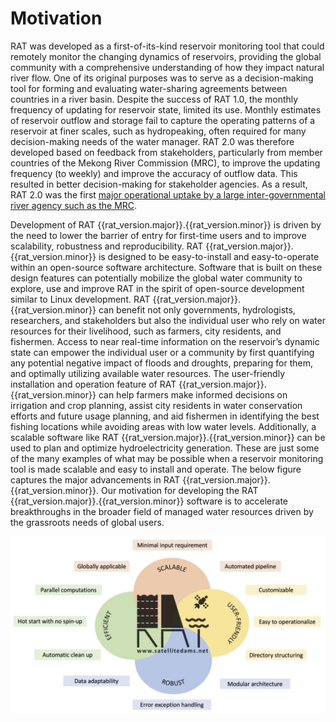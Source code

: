# Motivation

RAT was developed as a first-of-its-kind reservoir monitoring tool that could remotely monitor the changing dynamics of reservoirs, providing the global community with a comprehensive understanding of how they impact natural river flow. One of its original purposes was to serve as a decision-making tool for forming and evaluating water-sharing agreements between countries in a river basin. Despite the success of RAT 1.0, the monthly frequency of updating for reservoir state, limited its use. Monthly estimates of reservoir outflow and storage fail to capture the operating patterns of a reservoir at finer scales, such as hydropeaking, often required for many decision-making needs of the water manager. RAT 2.0 was therefore developed based on feedback from stakeholders, particularly from member countries of the Mekong River Commission (MRC), to improve the updating frequency (to weekly) and improve the accuracy of outflow data. This resulted in better decision-making for stakeholder agencies. As a result, RAT 2.0 was the first [major operational uptake by a large inter-governmental river agency such as the MRC](https://portal.mrcmekong.org/map-service/rsat).

Development of RAT {{rat_version.major}}.{{rat_version.minor}} is driven by the need to lower the barrier of entry for first-time users and to improve scalability, robustness and reproducibility. RAT {{rat_version.major}}.{{rat_version.minor}} is designed to be easy-to-install and easy-to-operate within an open-source software architecture. Software that is built on these design features can potentially mobilize the global water community to explore, use and improve RAT in the spirit of open-source development similar to Linux development. RAT {{rat_version.major}}.{{rat_version.minor}} can benefit not only governments, hydrologists, researchers, and stakeholders but also the individual user who rely on water resources for their livelihood, such as farmers, city residents, and fishermen. Access to near real-time information on the reservoir’s dynamic state can empower the individual user or a community by first quantifying any potential negative impact of floods and droughts, preparing for them, and optimally utilizing available water resources. The user-friendly installation and operation feature of RAT {{rat_version.major}}.{{rat_version.minor}} can help farmers make informed decisions on irrigation and crop planning, assist city residents in water conservation efforts and future usage planning, and aid fishermen in identifying the best fishing locations while avoiding areas with low water levels. Additionally, a scalable software like RAT {{rat_version.major}}.{{rat_version.minor}} can be used to plan and optimize hydroelectricity generation. These are just some of the many examples of what may be possible when a reservoir monitoring tool is made scalable and easy to install and operate. The below figure captures the major advancements in RAT {{rat_version.major}}.{{rat_version.minor}}. Our motivation for developing the RAT {{rat_version.major}}.{{rat_version.minor}} software is to accelerate breakthroughs in the broader field of managed water resources driven by the grassroots needs of global users.

![Advancements in RAT 3](../images/model/conceptual/Rat_enhancements.jpg)